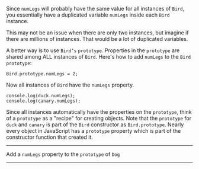 <div class="challenge-instructions object-oriented-programming"><div><section id="description">
<p>Since <code>numLegs</code> will probably have the same value for all instances of <code>Bird</code>, you essentially have a duplicated variable <code>numLegs</code> inside each <code>Bird</code> instance.</p>
<p>This may not be an issue when there are only two instances, but imagine if there are millions of instances. That would be a lot of duplicated variables.</p>
<p>A better way is to use <code>Bird’s</code> <code>prototype</code>. Properties in the <code>prototype</code> are shared among ALL instances of <code>Bird</code>. Here's how to add <code>numLegs</code> to the <code>Bird prototype</code>:</p>
<pre class="language-js"><code class="language-js"><span class="token class-name">Bird</span><span class="token punctuation">.</span>prototype<span class="token punctuation">.</span>numLegs <span class="token operator">=</span> <span class="token number">2</span><span class="token punctuation">;</span>
</code></pre>
<p>Now all instances of <code>Bird</code> have the <code>numLegs</code> property.</p>
<pre class="language-js"><code class="language-js">console<span class="token punctuation">.</span><span class="token function">log</span><span class="token punctuation">(</span>duck<span class="token punctuation">.</span>numLegs<span class="token punctuation">)</span><span class="token punctuation">;</span>
console<span class="token punctuation">.</span><span class="token function">log</span><span class="token punctuation">(</span>canary<span class="token punctuation">.</span>numLegs<span class="token punctuation">)</span><span class="token punctuation">;</span>
</code></pre>
<p>Since all instances automatically have the properties on the <code>prototype</code>, think of a <code>prototype</code> as a "recipe" for creating objects. Note that the <code>prototype</code> for <code>duck</code> and <code>canary</code> is part of the <code>Bird</code> constructor as <code>Bird.prototype</code>. Nearly every object in JavaScript has a <code>prototype</code> property which is part of the constructor function that created it.</p>
</section></div><hr/><div><section id="instructions">
<p>Add a <code>numLegs</code> property to the <code>prototype</code> of <code>Dog</code></p>
</section></div><hr/></div>
